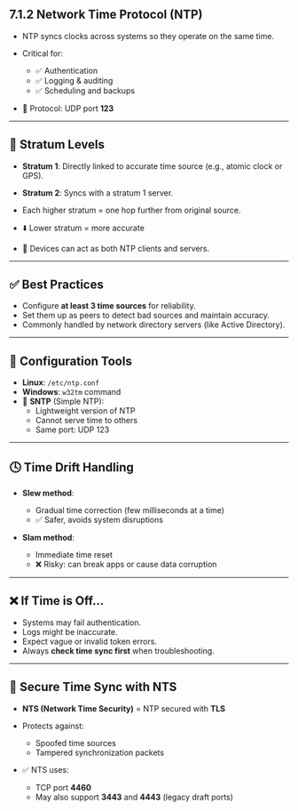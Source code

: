 ## 7.1.2 Network Time Protocol (NTP)

- NTP syncs clocks across systems so they operate on the same time.
- Critical for:
  - ✅ Authentication
  - ✅ Logging & auditing
  - ✅ Scheduling and backups

- 🧱 Protocol: UDP port **123**

---

## 🧱 Stratum Levels

- **Stratum 1**: Directly linked to accurate time source (e.g., atomic clock or GPS).
- **Stratum 2**: Syncs with a stratum 1 server.
- Each higher stratum = one hop further from original source.

- ⬇️ Lower stratum = more accurate  
- 🔁 Devices can act as both NTP clients and servers.

---

## ✅ Best Practices

- Configure **at least 3 time sources** for reliability.
- Set them up as peers to detect bad sources and maintain accuracy.
- Commonly handled by network directory servers (like Active Directory).

---

## 🧰 Configuration Tools

- **Linux**: `/etc/ntp.conf`
- **Windows**: `w32tm` command
- 🧱 **SNTP** (Simple NTP):
  - Lightweight version of NTP
  - Cannot serve time to others
  - Same port: UDP 123

---

## 🕓 Time Drift Handling

- **Slew method**:
  - Gradual time correction (few milliseconds at a time)
  - ✅ Safer, avoids system disruptions

- **Slam method**:
  - Immediate time reset
  - ❌ Risky: can break apps or cause data corruption

---

## ❌ If Time is Off...

- Systems may fail authentication.
- Logs might be inaccurate.
- Expect vague or invalid token errors.
- Always **check time sync first** when troubleshooting.

---

## 🔐 Secure Time Sync with NTS

- **NTS (Network Time Security)** = NTP secured with **TLS**
- Protects against:
  - Spoofed time sources
  - Tampered synchronization packets

- ✅ NTS uses:
  - TCP port **4460**
  - May also support **3443** and **4443** (legacy draft ports)

